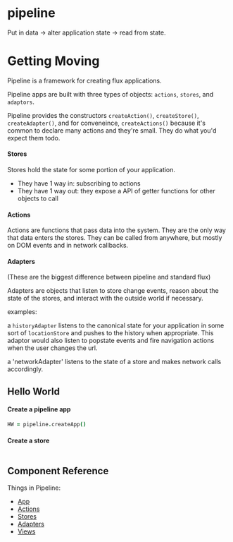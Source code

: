 pipeline
========
Put in data -> alter application state -> read from state.



Getting Moving
==============

Pipeline is a framework for creating flux applications.

Pipeline apps are built with three types of objects:  `actions`, `stores`, and `adaptors`.

Pipeline provides the constructors `createAction()`, `createStore()`, `createAdapter()`, and for conveneince, `createActions()` because it's common to declare many actions and they're small.  They do what you'd expect them todo.

#### Stores

Stores hold the state for some portion of your application.

* They have 1 way in:  subscribing to actions
* They have 1 way out:  they expose a API of getter functions for other objects to call

#### Actions

Actions are functions that pass data into the system.  They are the only way that data enters the stores. They can be called from anywhere, but mostly on DOM events and in network callbacks.

#### Adapters

(These are the biggest difference between pipeline and standard flux)

Adapters are objects that listen to store change events, reason about the state of the stores, and interact with the outside world if necessary.

examples:

a `historyAdapter` listens to the canonical state for your application in some sort of `locationStore` and pushes to the history when appropriate.  This adaptor would also listen to popstate events and fire navigation actions when the user changes the url.

a 'networkAdapter' listens to the state of a store and makes network calls accordingly.




## Hello World

#### Create a pipeline app
```coffee
HW = pipeline.createApp()
```

#### Create a store
```coffee

```


## Component Reference

Things in Pipeline:
* [App](App)
* [Actions](Actions)
* [Stores](Stores)
* [Adapters](Adapters)
* [Views](Views)

